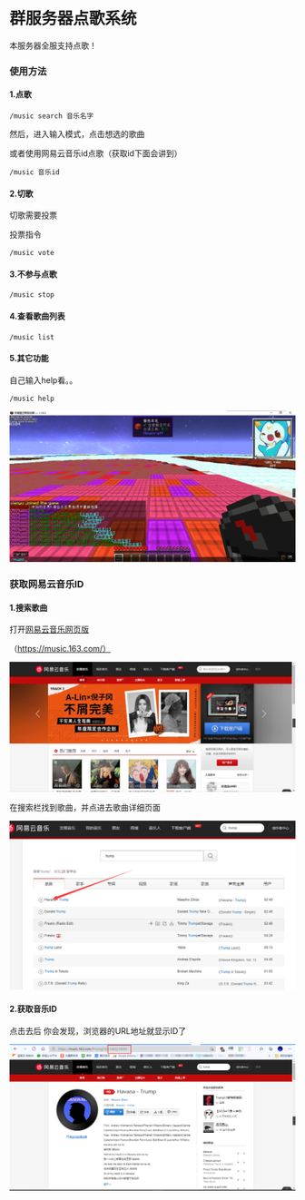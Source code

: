 # 群服务器点歌系统

本服务器全服支持点歌！

### 使用方法

#### 1.点歌

```
/music search 音乐名字
```

然后，进入输入模式，点击想选的歌曲

或者使用网易云音乐id点歌（获取id下面会讲到）

```
/music 音乐id
```

#### 2.切歌

切歌需要投票

投票指令

```
/music vote
```

#### 3.不参与点歌

```
/music stop
```

#### 4.查看歌曲列表

```
/music list
```

#### 5.其它功能

自己输入help看。。

```
/music help
```

![image-20210206165116962](4.assets/image-20210206165116962.png)

### 获取网易云音乐ID

#### 1.搜索歌曲

打开<a href="https://music.163.com/" target="_blank">网易云音乐网页版</a>

（https://music.163.com/）

![image-20210206165425127](4.assets/image-20210206165425127.png)

在搜索栏找到歌曲，并点进去歌曲详细页面

![image-20210206165704414](4.assets/image-20210206165704414.png)

#### 2.获取音乐ID

点击去后 你会发现，浏览器的URL地址就显示ID了

![image-20210206165936299](4.assets/image-20210206165936299.png)